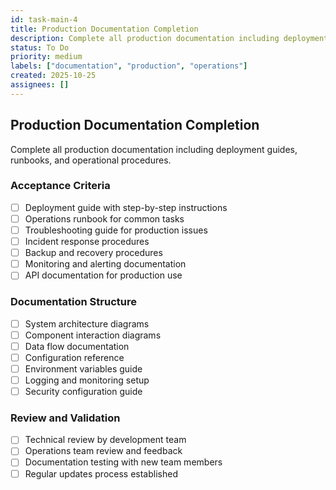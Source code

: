 ```yaml
---
id: task-main-4
title: Production Documentation Completion
description: Complete all production documentation including deployment guides, runbooks, and operational procedures
status: To Do
priority: medium
labels: ["documentation", "production", "operations"]
created: 2025-10-25
assignees: []
---
```


## Production Documentation Completion

Complete all production documentation including deployment guides, runbooks, and operational procedures.

### Acceptance Criteria
- [ ] Deployment guide with step-by-step instructions
- [ ] Operations runbook for common tasks
- [ ] Troubleshooting guide for production issues
- [ ] Incident response procedures
- [ ] Backup and recovery procedures
- [ ] Monitoring and alerting documentation
- [ ] API documentation for production use

### Documentation Structure
- [ ] System architecture diagrams
- [ ] Component interaction diagrams
- [ ] Data flow documentation
- [ ] Configuration reference
- [ ] Environment variables guide
- [ ] Logging and monitoring setup
- [ ] Security configuration guide

### Review and Validation
- [ ] Technical review by development team
- [ ] Operations team review and feedback
- [ ] Documentation testing with new team members
- [ ] Regular updates process established

